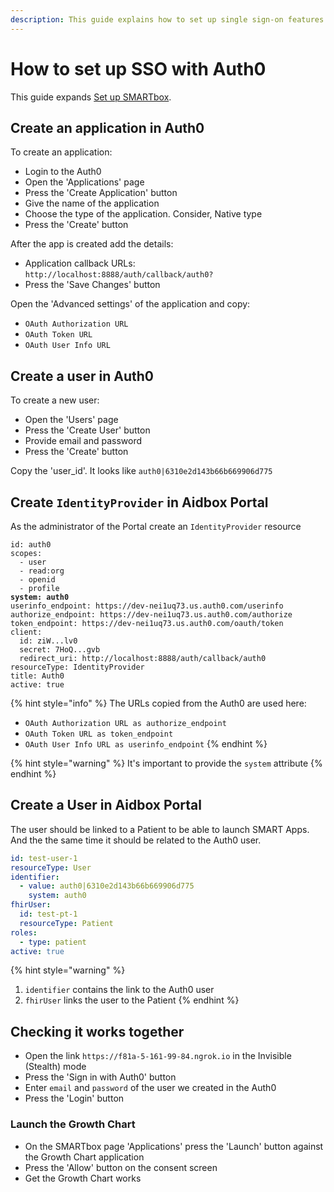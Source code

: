 ```yaml
---
description: This guide explains how to set up single sign-on features (SSO) with Auth0
---
```


# How to set up SSO with Auth0

This guide expands [Set up SMARTbox](how-to-set-up-sso-with-auth0.md#set-up-smartbox).

## Create an application in Auth0

&#x20;To create an application:

* Login to the Auth0
* Open the 'Applications' page&#x20;
* Press the 'Create Application' button
* Give the name of the application
* Choose the type of the application. Consider, Native type
* Press the 'Create' button

After the app is created add the details:

* Application callback URLs: `http://localhost:8888/auth/callback/auth0?`
* Press the 'Save Changes' button

Open the 'Advanced settings' of the application and copy:

* `OAuth Authorization URL`
* `OAuth Token URL`
* `OAuth User Info URL`

## Create a user in Auth0

To create a new user:

* Open the 'Users' page
* Press the 'Create User' button
* Provide email and password
* Press the 'Create' button

Copy the 'user\_id'. It looks like `auth0|6310e2d143b66b669906d775`

## Create `IdentityProvider` in Aidbox Portal

As the administrator of the Portal create an `IdentityProvider` resource

<pre class="language-yaml"><code class="lang-yaml">id: auth0
scopes:
  - user
  - read:org
  - openid
  - profile
<strong>system: auth0
</strong>userinfo_endpoint: https://dev-nei1uq73.us.auth0.com/userinfo
authorize_endpoint: https://dev-nei1uq73.us.auth0.com/authorize
token_endpoint: https://dev-nei1uq73.us.auth0.com/oauth/token
client:
  id: ziW...lv0
  secret: 7HoQ...gvb
  redirect_uri: http://localhost:8888/auth/callback/auth0
resourceType: IdentityProvider
title: Auth0
active: true</code></pre>

{% hint style="info" %}
The URLs copied from the Auth0 are used here:

* `OAuth Authorization URL as authorize_endpoint`&#x20;
* `OAuth Token URL as token_endpoint`
* `OAuth User Info URL as userinfo_endpoint`
{% endhint %}

{% hint style="warning" %}
It's important to provide the `system` attribute
{% endhint %}

## Create a User in Aidbox Portal

The user should be linked to a Patient to be able to launch SMART Apps. And the the same time it should be related to the Auth0 user.

```yaml
id: test-user-1
resourceType: User
identifier:
  - value: auth0|6310e2d143b66b669906d775
    system: auth0
fhirUser:
  id: test-pt-1
  resourceType: Patient
roles:
  - type: patient
active: true
```

{% hint style="warning" %}
1. `identifier` contains the link to the Auth0 user
2. `fhirUser` links the user to the Patient
{% endhint %}

## Checking it works together

* Open the link `https://f81a-5-161-99-84.ngrok.io` in the Invisible (Stealth) mode
* Press the 'Sign in with Auth0' button
* Enter `email` and `password` of the user we created in the Auth0
* Press the 'Login' button

### Launch the Growth Chart

* On the SMARTbox page 'Applications' press the 'Launch' button against the Growth Chart application
* Press the 'Allow' button on the consent screen
* Get the Growth Chart works

